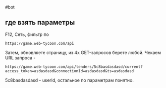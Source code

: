 #bot
## где взять параметры
F12, Сеть, фильтр по 

    https://game.web-tycoon.com/api  
    
Затем, обновляете страницу, из 4х GET-запросов берете любой. Чекаем URL запроса - 
  
  
    https://game.web-tycoon.com/api/tenders/5c8basdasdasd/current?access_token=asdasdasd&connectionId=asdasdasd&ts=asdasdasd 
  
 
5c8basdasdasd - userId, остальное по параметрам понятно.
  
  